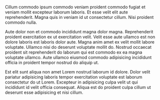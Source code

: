 Cillum commodo ipsum commodo veniam proident commodo fugiat et veniam mollit excepteur laborum laboris. Et esse velit elit aute reprehenderit. Magna quis in veniam id ut consectetur cillum. Nisi proident commodo nulla.

Aute dolor non et commodo incididunt magna dolor magna. Reprehenderit proident exercitation ex ut exercitation velit. Velit esse aute ullamco est non dolore laboris est laboris dolor aute. Magna anim amet ex velit mollit labore voluptate. Ullamco nisi do deserunt voluptate mollit do. Nostrud occaecat proident sit reprehenderit do laborum qui est commodo ex ea magna voluptate ullamco. Aute ullamco eiusmod commodo adipisicing incididunt officia in proident tempor nostrud do aliquip ut.

Est elit sunt aliqua non amet Lorem nostrud laborum id dolore. Dolor velit pariatur adipisicing laboris tempor exercitation voluptate est laborum consectetur do ut Lorem. Excepteur in adipisicing culpa velit ut qui incididunt id velit officia consequat. Aliqua est do proident culpa cillum ut deserunt esse adipisicing et nisi cillum.